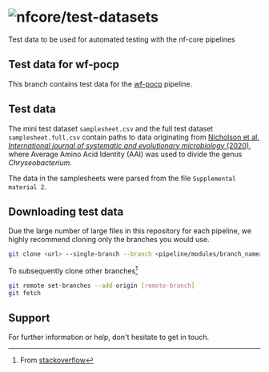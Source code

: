 # ![nfcore/test-datasets](docs/images/test-datasets_logo.png)
Test data to be used for automated testing with the nf-core pipelines

## Test data for wf-pocp

This branch contains test data for the [wf-pocp](https://github.com/bacterial-genomics/wf-pocp) pipeline.

## Test data
The mini test dataset `samplesheet.csv` and the full test dataset `samplesheet.full.csv` contain paths to data originating from [Nicholson et al. *International journal of systematic and evolutionary microbiology* (2020)](https://doi.org/10.1099/ijsem.0.003935), where Average Amino Acid Identity (AAI) was used to divide the genus *Chryseobacterium*.

The data in the samplesheets were parsed from the file `Supplemental material 2`.

## Downloading test data

Due the large number of large files in this repository for each pipeline, we highly recommend cloning only the branches you would use.

```bash
git clone <url> --single-branch --branch <pipeline/modules/branch_name>
```

To subsequently clone other branches[^1]

```bash
git remote set-branches --add origin [remote-branch]
git fetch
```

## Support

For further information or help, don't hesitate to get in touch.

[^1]: From [stackoverflow](https://stackoverflow.com/a/60846265/11502856)
